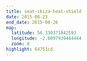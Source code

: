 ```yaml
---
title: seat-ibiza-heat-shield
date: 2015-08-23
end_date: 2015-08-26
map:
  latitude: 56.330371842593
  longitude: -2.8097939444444
  zoom: 8
highlight: 64751cd
---
```


